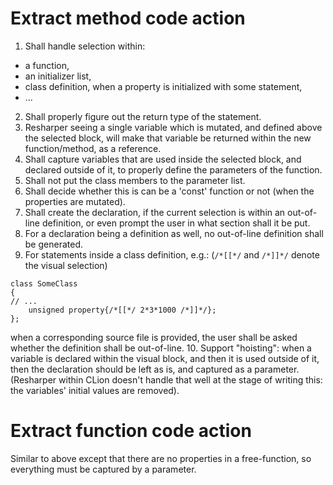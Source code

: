 # Extract method code action 

1. Shall handle selection within:

* a function, 
* an initializer list,
* class definition, when a property is initialized with some statement,
* ...

2. Shall properly figure out the return type of the statement.
3. Resharper seeing a single variable which is mutated, and defined above the selected block, will make that variable
be returned within the new function/method, as a reference.
4. Shall capture variables that are used inside the selected block, and declared outside of it, to properly define
the parameters of the function.
5. Shall not put the class members to the parameter list.
6. Shall decide whether this is can be a 'const' function or not (when the properties are mutated).
7. Shall create the declaration, if the current selection is within an out-of-line definition, or even prompt the user
in what section shall it be put.
8. For a declaration being a definition as well, no out-of-line definition shall be generated.
9. For statements inside a class definition, e.g.: (`/*[[*/` and `/*]]*/` denote the visual selection)

```
class SomeClass
{
// ...
    unsigned property{/*[[*/ 2*3*1000 /*]]*/};
};
```
when a corresponding source file is provided, the user shall be asked whether the definition shall be out-of-line.
10. Support "hoisting": when a variable is declared within the visual block, and then it is used outside of it, then
the declaration should be left as is, and captured as a parameter. (Resharper within CLion doesn't handle that well
at the stage of writing this: the variables' initial values are removed).

# Extract function code action 

Similar to above except that there are no properties in a free-function, so everything must be captured by a parameter.
